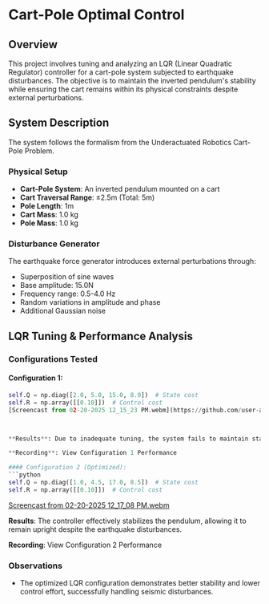 # Cart-Pole Optimal Control

## Overview

This project involves tuning and analyzing an LQR (Linear Quadratic Regulator) controller for a cart-pole system subjected to earthquake disturbances. The objective is to maintain the inverted pendulum's stability while ensuring the cart remains within its physical constraints despite external perturbations.

## System Description

The system follows the formalism from the Underactuated Robotics Cart-Pole Problem.

### Physical Setup

- **Cart-Pole System**: An inverted pendulum mounted on a cart
- **Cart Traversal Range**: ±2.5m (Total: 5m)
- **Pole Length**: 1m
- **Cart Mass**: 1.0 kg
- **Pole Mass**: 1.0 kg

### Disturbance Generator

The earthquake force generator introduces external perturbations through:

- Superposition of sine waves
- Base amplitude: 15.0N
- Frequency range: 0.5-4.0 Hz
- Random variations in amplitude and phase
- Additional Gaussian noise

## LQR Tuning & Performance Analysis

### Configurations Tested

#### Configuration 1:
```python
self.Q = np.diag([2.0, 5.0, 15.0, 8.0])  # State cost
self.R = np.array([[0.10]])  # Control cost
[Screencast from 02-20-2025 12_15_23 PM.webm](https://github.com/user-attachments/assets/f48aab48-6112-4089-aa4f-118bf7f6decb)



**Results**: Due to inadequate tuning, the system fails to maintain stability, and the pendulum falls after 15 seconds.

**Recording**: View Configuration 1 Performance

#### Configuration 2 (Optimized):
```python
self.Q = np.diag([1.0, 4.5, 17.0, 8.5])  # State cost
self.R = np.array([[0.10]])  # Control cost
```
[Screencast from 02-20-2025 12_17_08 PM.webm](https://github.com/user-attachments/assets/cde72b1c-49f1-4fa4-adb6-99dca2ce3684)

**Results**: The controller effectively stabilizes the pendulum, allowing it to remain upright despite the earthquake disturbances.

**Recording**: View Configuration 2 Performance

### Observations

- The optimized LQR configuration demonstrates better stability and lower control effort, successfully handling seismic disturbances.
